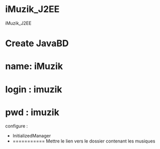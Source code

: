 iMuzik_J2EE
===========

iMuzik_J2EE


Create JavaBD
===========

name: iMuzik
===========
login : imuzik
===========
pwd : imuzik
===========


configure :

  - InitializedManager
  - ===========
    Mettre le lien vers le dossier contenant les musiques



